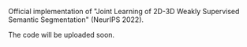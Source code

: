 Official implementation of "Joint Learning of 2D-3D Weakly Supervised Semantic Segmentation" (NeurIPS 2022).

The code will be uploaded soon.
